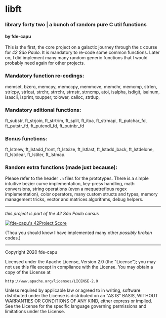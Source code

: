 # libft
### library forty two | a bunch of random pure C util functions
#### by fde-capu

This is the first, the core project on a galactic journey through the `C` course for *42 São Paulo*.
It is mandatory to re-code some common functions.
Later on, I did implement many many random generic functions that I would probably need again for other projects.

### Mandatory function re-codings:
memset, bzero, memcpy, memccpy, memmove, memchr, memcmp, strlen, strlcpy, strlcat, strchr, strrchr, strnstr, strncmp, atoi, isalpha, isdigit, isalnum, isascii, isprint, toupper, tolower, calloc, strdup, 

### Mandatory aditional functions:
ft_substr, ft_strjoin, ft_strtrim, ft_split, ft_itoa, ft_strmapi, ft_putchar_fd, ft_putstr_fd, ft_putendl_fd, ft_putnbr_fd

### Bonus functions:
ft_lstnew, ft_lstadd_front, ft_lstsize, ft_lstlast, ft_lstadd_back, ft_lstdelone, ft_lstclear, ft_lstiter, ft_lstmap.

### Random extra functions (made just because):
Please refer to the header `.h` files for the prototypes. There is a simple intuitive bezier curve implementation, key-press handling, math conversions, string operations (even a mequetrefious regex implementation), color operators, many custom structs and types, memory management tricks, vector and matrices algorithms, debug helpers.

---

*this project is part of the 42 São Paulo cursus*

[![fde-capu's 42Project Score](https://badge42.herokuapp.com/api/project/fde-capu/Libft)](https://github.com/JaeSeoKim/badge42)

(Thou you should know I have implemented many other *possibly broken* codes.)

---

Copyright 2020 fde-capu

Licensed under the Apache License, Version 2.0 (the "License");
you may not use this file except in compliance with the License.
You may obtain a copy of the License at

    http://www.apache.org/licenses/LICENSE-2.0

Unless required by applicable law or agreed to in writing, software
distributed under the License is distributed on an "AS IS" BASIS,
WITHOUT WARRANTIES OR CONDITIONS OF ANY KIND, either express or implied.
See the License for the specific language governing permissions and
limitations under the License.
